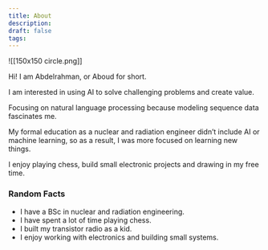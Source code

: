 ```yaml
---
title: About
description: 
draft: false
tags:
---
```


![[150x150 circle.png]]


Hi! I am Abdelrahman, or Aboud for short.

I am interested in using AI to solve challenging problems and create value.

Focusing on natural language processing because modeling sequence data fascinates me.

My formal education as a nuclear and radiation engineer didn’t include AI or machine learning, so as a result, I was more focused on learning new things.

I enjoy playing chess, build small electronic projects and drawing in my free time.
### Random Facts
- I have a BSc in nuclear and radiation engineering.
- I have spent a lot of time playing chess.
- I built my transistor radio as a kid.
- I enjoy working with electronics and building small systems.